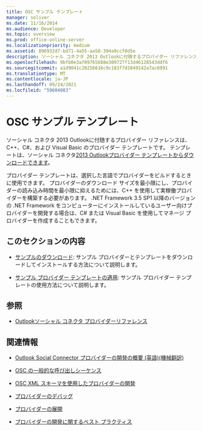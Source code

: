 ```yaml
---
title: OSC サンプル テンプレート
manager: soliver
ms.date: 11/16/2014
ms.audience: Developer
ms.topic: overview
ms.prod: office-online-server
ms.localizationpriority: medium
ms.assetid: 896932d7-bd71-4a55-aa58-394a9ccf0d5e
description: ソーシャル コネクタ 2013 Outlookに付随するプロバイダー リファレンスは、C++、C#、および Visual Basic のプロバイダー テンプレートです。 テンプレートは、ソーシャル コネクタ 2013 Outlookプロバイダー テンプレートからダウンロードできます。
ms.openlocfilehash: 9bfb0e3af09765688e309727f13d46128543ddf6
ms.sourcegitcommit: a1d9041c20256616c9c183f7d1049142a7ac6991
ms.translationtype: MT
ms.contentlocale: ja-JP
ms.lasthandoff: 09/24/2021
ms.locfileid: "59604083"
---
```

# <a name="osc-sample-templates"></a>OSC サンプル テンプレート

ソーシャル コネクタ 2013 Outlookに付随するプロバイダー リファレンスは、C++、C#、および Visual Basic のプロバイダー テンプレートです。 テンプレートは、ソーシャル コネクタ[2013 Outlookプロバイダー テンプレートからダウンロードできます](https://code.msdn.microsoft.com/Outlook-Social-Connector-73fd8d2c)。
  
プロバイダー テンプレートは、選択した言語でプロバイダーをビルドするときに使用できます。 プロバイダーのダウンロード サイズを最小限にし、プロバイダーの読み込み時間を最小限に抑えるためには、C++ を使用して実稼働プロバイダーを構築する必要があります。 .NET Framework 3.5 SP1 以降のバージョンの .NET Framework をコンピューターにインストールしているユーザー向けプロバイダーを開発する場合は、C# または Visual Basic を使用してマネージ プロバイダーを作成することもできます。
  
## <a name="in-this-section"></a>このセクションの内容

- [サンプルのダウンロード](downloading-the-samples.md): サンプル プロバイダーとテンプレートをダウンロードしてインストールする方法について説明します。
    
- [サンプル プロバイダー テンプレートの適用](applying-a-sample-provider-template.md): サンプル プロバイダー テンプレートの使用方法について説明します。
    
## <a name="reference"></a>参照

- [Outlookソーシャル コネクタ プロバイダーリファレンス](outlook-social-connector-provider-reference-0.md)
  
## <a name="related-sections"></a>関連情報

- [Outlook Social Connector プロバイダーの開発の概要 (英語)(機械翻訳)](getting-started-with-developing-an-outlook-social-connector-provider.md)
  
- [OSC の一般的な呼び出しシーケンス](osc-typical-calling-sequences.md)
  
- [OSC XML スキーマを使用したプロバイダーの開発](developing-a-provider-with-the-osc-xml-schema.md)
  
- [プロバイダーのデバッグ](debugging-a-provider.md)
  
- [プロバイダーの展開](deploying-a-provider.md)
  
- [プロバイダーの開発に関するベスト プラクティス](best-practices-for-developing-a-provider.md)
  

